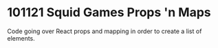 # 101121 Squid Games Props 'n Maps

Code going over React props and mapping in order to create a list of elements.
